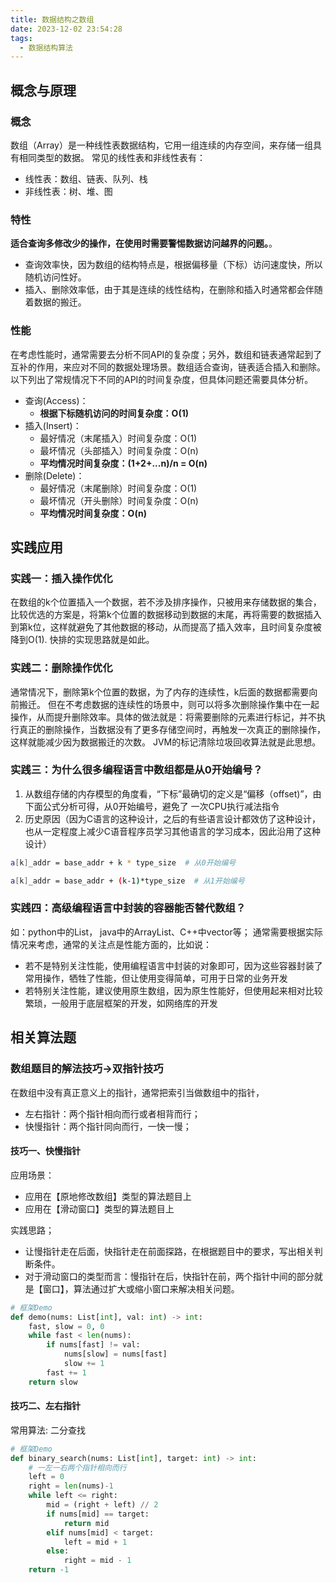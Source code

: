 ```yaml
---
title: 数据结构之数组
date: 2023-12-02 23:54:28
tags:
  - 数据结构算法
---
```

## 概念与原理
### 概念
数组（Array）是一种线性表数据结构，它用一组连续的内存空间，来存储一组具有相同类型的数据。
常见的线性表和非线性表有：

- 线性表：数组、链表、队列、栈
- 非线性表：树、堆、图
### 特性
**适合查询多修改少的操作，在使用时需要警惕数据访问越界的问题。**。

- 查询效率快，因为数组的结构特点是，根据偏移量（下标）访问速度快，所以随机访问性好。
- 插入、删除效率低，由于其是连续的线性结构，在删除和插入时通常都会伴随着数据的搬迁。
### 性能
在考虑性能时，通常需要去分析不同API的复杂度；另外，数组和链表通常起到了互补的作用，来应对不同的数据处理场景。数组适合查询，链表适合插入和删除。以下列出了常规情况下不同的API的时间复杂度，但具体问题还需要具体分析。

- 查询(Access)：
   - **根据下标随机访问的时间复杂度：O(1)**
- 插入(Insert)：
   - 最好情况（末尾插入）时间复杂度：O(1)
   - 最坏情况（头部插入）时间复杂度：O(n)
   - **平均情况时间复杂度：(1+2+...n)/n = O(n)**
- 删除(Delete)：
   - 最好情况（末尾删除）时间复杂度：O(1)
   - 最坏情况（开头删除）时间复杂度：O(n)
   - **平均情况时间复杂度：O(n)**
## 实践应用
### 实践一：插入操作优化
在数组的k个位置插入一个数据，若不涉及排序操作，只被用来存储数据的集合，比较优选的方案是，将第k个位置的数据移动到数据的末尾，再将需要的数据插入到第k位，这样就避免了其他数据的移动，从而提高了插入效率，且时间复杂度被降到O(1).
快排的实现思路就是如此。
### 实践二：删除操作优化
通常情况下，删除第k个位置的数据，为了内存的连续性，k后面的数据都需要向前搬迁。
但在不考虑数据的连续性的场景中，则可以将多次删除操作集中在一起操作，从而提升删除效率。具体的做法就是：将需要删除的元素进行标记，并不执行真正的删除操作，当数据没有了更多存储空间时，再触发一次真正的删除操作，这样就能减少因为数据搬迁的次数。
JVM的标记清除垃圾回收算法就是此思想。
### 实践三：为什么很多编程语言中数组都是从0开始编号？

1. 从数组存储的内存模型的角度看，“下标”最确切的定义是“偏移（offset)”，由下面公式分析可得，从0开始编号，避免了 一次CPU执行减法指令
2. 历史原因（因为C语言的这种设计，之后的有些语言设计都效仿了这种设计，也从一定程度上减少C语音程序员学习其他语言的学习成本，因此沿用了这种设计）
```bash
a[k]_addr = base_addr + k * type_size  # 从0开始编号

a[k]_addr = base_addr + (k-1)*type_size  # 从1开始编号
```
### 实践四：高级编程语言中封装的容器能否替代数组？
如：python中的List， java中的ArrayList、C++中vector等；
通常需要根据实际情况来考虑，通常的关注点是性能方面的，比如说：

- 若不是特别关注性能，使用编程语言中封装的对象即可，因为这些容器封装了常用操作，牺牲了性能，但让使用变得简单，可用于日常的业务开发
- 若特别关注性能，建议使用原生数组，因为原生性能好，但使用起来相对比较繁琐，一般用于底层框架的开发，如网络库的开发
## 相关算法题
### 数组题目的解法技巧->双指针技巧
在数组中没有真正意义上的指针，通常把索引当做数组中的指针，

- 左右指针：两个指针相向而行或者相背而行；
- 快慢指针：两个指针同向而行，一快一慢；
#### 技巧一、快慢指针
应用场景：

- 应用在【原地修改数组】类型的算法题目上
- 应用在【滑动窗口】类型的算法题目上

实践思路；

- 让慢指针走在后面，快指针走在前面探路，在根据题目中的要求，写出相关判断条件。
- 对于滑动窗口的类型而言：慢指针在后，快指针在前，两个指针中间的部分就是【窗口】，算法通过扩大或缩小窗口来解决相关问题。
```python
# 框架Demo
def demo(nums: List[int], val: int) -> int:
    fast, slow = 0, 0
    while fast < len(nums):
        if nums[fast] != val:
            nums[slow] = nums[fast]
            slow += 1
        fast += 1
    return slow
```
#### 技巧二、左右指针
常用算法: 二分查找
```python
# 框架Demo
def binary_search(nums: List[int], target: int) -> int:
    # 一左一右两个指针相向而行
    left = 0
    right = len(nums)-1
    while left <= right:
        mid = (right + left) // 2
        if nums[mid] == target:
            return mid 
        elif nums[mid] < target:
            left = mid + 1
        else:
            right = mid - 1
    return -1
```
